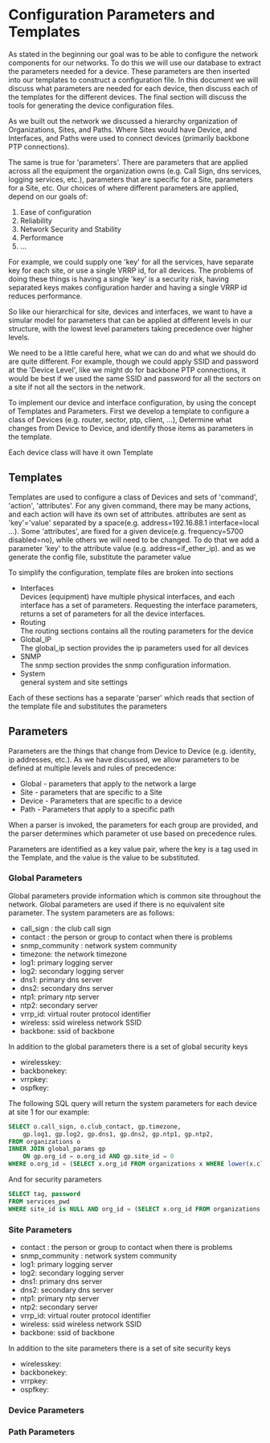 # Configuration Parameters and Templates
As stated in the beginning our goal was to be able to configure the network components for our networks. 
To do this we will use our database to extract the parameters needed for a device. These parameters are
then inserted into our templates to construct a configuration file. In this document we will
discuss what parameters are needed for each device, then discuss each of the templates for 
the different devices. The final section will discuss the tools for generating the device
configuration files.

As we built out the network we discussed a hierarchy organization of Organizations, Sites, and Paths.
Where Sites would have Device, and Interfaces, and Paths were used to connect devices (primarily
backbone PTP connections).

The same is true for 'parameters'. There are parameters that are applied across all the equipment the
organization owns (e.g. Call Sign, dns services, logging services, etc.), parameters that are specific for a Site,
parameters for a Site, etc. Our choices of where different parameters are applied, depend on
our goals of:
 1. Ease of configuration
 2. Reliability
 3. Network Security and Stability
 4. Performance
 5. ...

For example, we could supply one 'key' for all the services, have separate key for each site,
or use a single VRRP id, for all devices. The problems of doing these things is having a single
'key' is a security risk, having separated keys makes configuration harder and having a single
VRRP id reduces performance. 

So like our hierarchical for site, devices and interfaces, we want to have a simular model
for parameters that can be applied at different levels in our structure, with the lowest level 
parameters taking precedence over higher levels.

We need to be a little careful here, what we can do and what we should do are quite different. 
For example, though we could apply SSID and password at the 'Device Level',  like we might do for
backbone PTP connections, it would be best if we used the same SSID and password for all the 
sectors on a site if not all the sectors in the network.

To implement our device and interface configuration, by using the concept of Templates and Parameters. First we develop a template to configure
a class of Devices (e.g. router, sector, ptp, client, ...), Determine what changes from Device to Device,
and identify those items as parameters in the template.

Each device class will have it own Template

## Templates
Templates are used to configure a class of Devices and sets of 'command', 'action', 'attributes'.
For any given command, there may be many actions, and each action will have its own set of attributes.
attributes are sent as 'key'='value' separated by a space(e.g. address=192.16.88.1  interface=local ...).
Some 'attributes', are fixed for a given device(e.g. frequency=5700 disabled=no), while others we will need to be changed.
To do that we add a parameter 'key' to the attribute value (e.g. address=if_ether_ip). and as we
generate the config file, substitute the parameter value 

To simplify the configuration, template files are broken into sections

 * Interfaces  
Devices (equipment) have multiple physical interfaces, and each interface has a set of parameters.
Requesting the interface parameters, returns a set of parameters for all the device interfaces.
 * Routing  
The routing sections contains all the routing parameters for the device
 * Global_IP  
The global_ip section provides the ip parameters used for all devices
 * SNMP  
The snmp section provides the snmp configuration information.
 * System  
general system and site settings

Each of these sections has a separate 'parser' which reads that section of the template file and substitutes the
parameters

## Parameters
Parameters are the things that change from Device to Device (e.g. identity, ip addresses, etc.). As we have discussed, we allow 
parameters to be defined at multiple levels and rules of precedence:

 * Global - parameters that apply to the network a large
 * Site   - parameters that are specific to a Site
 * Device - Parameters that are specific to a device
 * Path   - Parameters that apply to a specific path

When a parser is invoked, the parameters for each group are provided, and the parser determines which parameter ot use
based on precedence rules.

Parameters are identified as a key value pair, where the key is a tag used in the Template, 
and the value is the value to be substituted.

### Global Parameters
Global parameters provide information which is common site throughout the network. Global parameters
are used if there is no equivalent site parameter. 
The system parameters are as follows:
 * call_sign : the club call sign
 * contact : the person or group to contact when there is problems
 * snmp_community : network system community
 * timezone: the network timezone
 * log1: primary logging server
 * log2: secondary logging server
 * dns1: primary dns server
 * dns2: secondary dns server
 * ntp1: primary ntp server
 * ntp2: secondary server
 * vrrp_id: virtual router protocol identifier
 * wireless: ssid wireless network SSID
 * backbone: ssid of backbone

In addition to the global parameters there is a set of global security keys
 * wirelesskey: 
 * backbonekey:
 * vrrpkey:
 * ospfkey:

The following SQL query will return the system parameters for each device at site 1 for our example:
```sql
SELECT o.call_sign, o.club_contact, gp.timezone, 
    gp.log1, gp.log2, gp.dns1, gp.dns2, gp.ntp1, gp.ntp2,			
FROM organizations o
INNER JOIN global_params gp
    ON gp.org_id = o.org_id AND gp.site_id = 0
WHERE o.org_id = (SELECT x.org_id FROM organizations x WHERE lower(x.club_name) = 'YOUR CLUB');
```
And for security parameters
```sql
SELECT tag, password 
FROM services_pwd
WHERE site_id is NULL AND org_id = (SELECT x.org_id FROM organizations x WHERE lower(x.club_name) = 'example_club');
```

### Site Parameters

 * contact : the person or group to contact when there is problems
 * snmp_community : network system community
 * log1: primary logging server
 * log2: secondary logging server
 * dns1: primary dns server
 * dns2: secondary dns server
 * ntp1: primary ntp server
 * ntp2: secondary server
 * vrrp_id: virtual router protocol identifier
 * wireless: ssid wireless network SSID
 * backbone: ssid of backbone

In addition to the site parameters there is a set of site security keys
 * wirelesskey: 
 * backbonekey:
 * vrrpkey:
 * ospfkey:

### Device Parameters


### Path Parameters